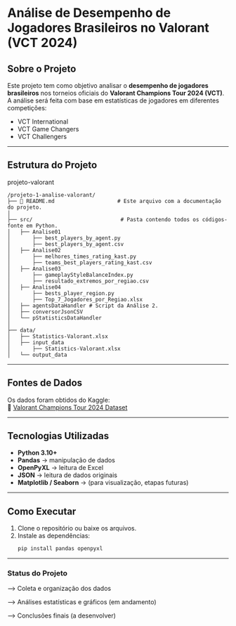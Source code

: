 # Análise de Desempenho de Jogadores Brasileiros no Valorant (VCT 2024)

## Sobre o Projeto
Este projeto tem como objetivo analisar o **desempenho de jogadores brasileiros** nos torneios oficiais do **Valorant Champions Tour 2024 (VCT)**.  
A análise será feita com base em estatísticas de jogadores em diferentes competições:

- VCT International  
- VCT Game Changers  
- VCT Challengers
---

## Estrutura do Projeto
projeto-valorant 

```
/projeto-1-analise-valorant/
├── 📄 README.md                    # Este arquivo com a documentação do projeto.
│
├── src/                            # Pasta contendo todos os códigos-fonte em Python.
│   ├── Analise01
│       ├── best_players_by_agent.py
│       ├── best_players_by_agent.csv
│   ├── Analise02
│       ├── melhores_times_rating_kast.py
│       ├── teams_best_players_rating_kast.csv
│   ├── Analise03
│       ├── gameplayStyleBalanceIndex.py
│       ├── resultado_extremos_por_regiao.csv
│   ├── Analise04
│       ├── bests_player_region.py
│       ├── Top_7_Jogadores_por_Regiao.xlsx
│   ├── agentsDataHandler # Script da Análise 2.
│   ├── conversorJsonCSV
│   └── pStatisticsDataHandler
│
├── data/
│   ├── Statistics-Valorant.xlsx
│   ├── input_data
│       ├── Statistics-Valorant.xlsx
│   └── output_data

```
---

## Fontes de Dados
Os dados foram obtidos do Kaggle:  
🔗 [Valorant Champions Tour 2024 Dataset](https://www.kaggle.com/datasets/sauurabhkr/valorant-champions-tour-2024)

---

## Tecnologias Utilizadas
- **Python 3.10+**
- **Pandas** → manipulação de dados
- **OpenPyXL** → leitura de Excel
- **JSON** → leitura de dados originais
- **Matplotlib / Seaborn** → (para visualização, etapas futuras)

---

## Como Executar
1. Clone o repositório ou baixe os arquivos.
2. Instale as dependências:
   ```bash
   pip install pandas openpyxl

---

### Status do Projeto

--> Coleta e organização dos dados

--> Análises estatísticas e gráficos (em andamento)

-->️ Conclusões finais (a desenvolver)
